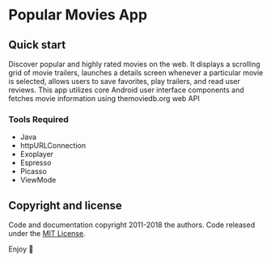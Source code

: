 # Popular Movies App

## Quick start
Discover popular and highly rated movies on the web. It displays a scrolling grid of movie trailers, launches a details screen whenever a particular movie is selected, allows users to save favorites, play trailers, and read user reviews. 
This app utilizes core Android user interface components and fetches movie information using themoviedb.org web API
### Tools Required
- Java
- httpURLConnection
- Exoplayer
- Espresso
- Picasso
- ViewMode



## Copyright and license

Code and documentation copyright 2011-2018 the authors. Code released under the [MIT License](https://reponame/blob/master/LICENSE).

Enjoy :metal: